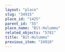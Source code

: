 ```yaml
---
layout: "place"
slug: "34915"
place_id: "1425"
parent_id: "55"
place_name: "Bīt-Hulummu"
related_objects: "5781"
title: "Bīt-Hulummu"
previous_item: "34918"
---
```

